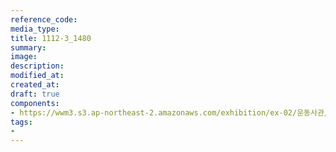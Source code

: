 ```yaml
---
reference_code:
media_type:
title: 1112-3_1480
summary:
image:
description:
modified_at:
created_at:
draft: true
components:
- https://wwm3.s3.ap-northeast-2.amazonaws.com/exhibition/ex-02/운동사관/1112-3_1480.JPG
tags:
-
---
```

